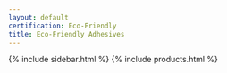 ```yaml
---
layout: default
certification: Eco-Friendly
title: Eco-Friendly Adhesives
---
```

{% include sidebar.html %}
{% include products.html %}


